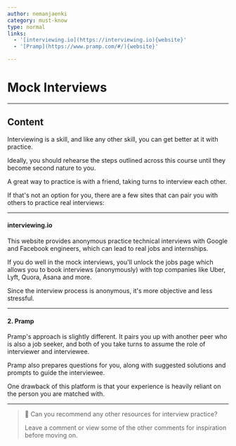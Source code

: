 ```yaml
---
author: nemanjaenki
category: must-know
type: normal
links:
  - '[interviewing.io](https://interviewing.io){website}'
  - '[Pramp](https://www.pramp.com/#/){website}'

---
```


# Mock Interviews

---
## Content

Interviewing is a skill, and like any other skill, you can get better at it with practice.

Ideally, you should rehearse the steps outlined across this course until they become second nature to you.

A great way to practice is with a friend, taking turns to interview each other.

If that's not an option for you, there are a few sites that can pair you with others to practice real interviews: 

---

#### interviewing.io

This website provides anonymous practice technical interviews with Google and Facebook engineers, which can lead to real jobs and internships. 

If you do well in the mock interviews, you'll unlock the jobs page which allows you to book interviews (anonymously) with top companies like Uber, Lyft, Quora, Asana and more.

Since the interview process is anonymous, it's more objective and less stressful.

---

#### 2. Pramp

Pramp's approach is slightly different. It pairs you up with another peer who is also a job seeker, and both of you take turns to assume the role of interviewer and interviewee.

Pramp also prepares questions for you, along with suggested solutions and prompts to guide the interviewee.

One drawback of this platform is that your experience is heavily reliant on the person you are matched with.

---

> 💬 Can you recommend any other resources for interview practice?
>
> Leave a comment or view some of the other comments for inspiration before moving on.